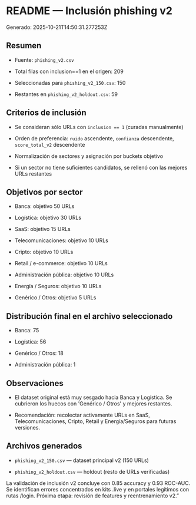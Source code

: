 # README — Inclusión phishing v2

Generado: 2025-10-21T14:50:31.277253Z

## Resumen

- Fuente: `phishing_v2.csv`

- Total filas con inclusion==1 en el origen: 209

- Seleccionadas para `phishing_v2_150.csv`: 150

- Restantes en `phishing_v2_holdout.csv`: 59


## Criterios de inclusión

- Se consideran sólo URLs con `inclusion == 1` (curadas manualmente)

- Orden de preferencia: `ruido` ascendente, `confianza` descendente, `score_total_v2` descendente

- Normalización de sectores y asignación por buckets objetivo

- Si un sector no tiene suficientes candidatos, se rellenó con las mejores URLs restantes


## Objetivos por sector

- Banca: objetivo 50 URLs

- Logística: objetivo 30 URLs

- SaaS: objetivo 15 URLs

- Telecomunicaciones: objetivo 10 URLs

- Cripto: objetivo 10 URLs

- Retail / e-commerce: objetivo 10 URLs

- Administración pública: objetivo 10 URLs

- Energía / Seguros: objetivo 10 URLs

- Genérico / Otros: objetivo 5 URLs


## Distribución final en el archivo seleccionado

- Banca: 75

- Logística: 56

- Genérico / Otros: 18

- Administración pública: 1


## Observaciones

- El dataset original está muy sesgado hacia Banca y Logística. Se cubrieron los huecos con 'Genérico / Otros' y mejores restantes.

- Recomendación: recolectar activamente URLs en SaaS, Telecomunicaciones, Cripto, Retail y Energía/Seguros para futuras versiones.


## Archivos generados

- `phishing_v2_150.csv` — dataset principal v2 (150 URLs)

- `phishing_v2_holdout.csv` — holdout (resto de URLs verificadas)


La validación de inclusión v2 concluye con 0.85 accuracy y 0.93 ROC-AUC.
Se identifican errores concentrados en kits .live y en portales legítimos con rutas /login.
Próxima etapa: revisión de features y reentrenamiento v2.”
